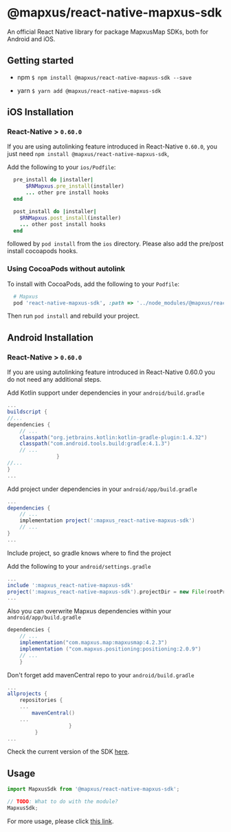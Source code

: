 # @mapxus/react-native-mapxus-sdk

An official React Native library for package MapxusMap SDKs, both for Android and iOS.

## Getting started

* npm
`$ npm install @mapxus/react-native-mapxus-sdk --save`

* yarn
`$ yarn add @mapxus/react-native-mapxus-sdk`

## iOS Installation

### React-Native > `0.60.0`

If you are using autolinking feature introduced in React-Native `0.60.0`, you just need `npm install @mapxus/react-native-mapxus-sdk`, 

Add the following to your `ios/Podfile`:

```ruby
  pre_install do |installer|
      $RNMapxus.pre_install(installer)
      ... other pre install hooks
  end
```

```ruby
  post_install do |installer|
    $RNMapxus.post_install(installer)
    ... other post install hooks
  end
```

followed by `pod install` from the `ios` directory. Please also add the pre/post install cocoapods hooks.

### Using CocoaPods without autolink

To install with CocoaPods, add the following to your `Podfile`:

```ruby
  # Mapxus
  pod 'react-native-mapxus-sdk', :path => '../node_modules/@mapxus/react-native-mapxus-sdk'

```

Then run `pod install` and rebuild your project.

## Android Installation

### React-Native > `0.60.0` 
If you are using autolinking feature introduced in React-Native 0.60.0 you do not need any additional steps.

Add Kotlin support under dependencies in your  `android/build.gradle`

```groovy
...
buildscript {
//...
dependencies {
    // ... 
    classpath("org.jetbrains.kotlin:kotlin-gradle-plugin:1.4.32")
    classpath("com.android.tools.build:gradle:4.1.3")
    // ...
				}
//...
} 
...
```

Add project under dependencies in your  `android/app/build.gradle`

```groovy
...
dependencies {
    // ... 
    implementation project(':mapxus_react-native-mapxus-sdk')
    // ...
} 
...
```

Include project, so gradle knows where to find the project

Add the following to your `android/settings.gradle`

```groovy
...
include ':mapxus_react-native-mapxus-sdk'
project(':mapxus_react-native-mapxus-sdk').projectDir = new File(rootProject.projectDir, '../node_modules/@mapxus/react-native-mapxus-sdk/android/rctmapxus')
...
```

Also you can overwrite Mapxus dependencies within your `android/app/build.gradle`

```groovy
dependencies {
    // ... 
    implementation("com.mapxus.map:mapxusmap:4.2.3")
    implementation ("com.mapxus.positioning:positioning:2.0.9")    
    // ...
    }
```

Don't forget add mavenCentral repo to your `android/build.gradle`

```groovy
...
allprojects {
    repositories {
    ...
        mavenCentral()
    ...
    				}
       	 }
...
```

Check the current version of the SDK [here](https://map-service.mapxus.com/dpw/digitalMapAndroid).

## Usage
```javascript
import MapxusSdk from '@mapxus/react-native-mapxus-sdk';

// TODO: What to do with the module?
MapxusSdk;
```

For more usage, please click [this link](https://map-service.mapxus.com/dpw/digitalMapRN).